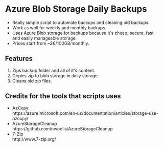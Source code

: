 <h1>Azure Blob Storage Daily Backups</h1>

<ul>
	<li>Really simple script to automate backups and cleaning old backups.</li>
	<li>Work as well for weekly and monthly backups.</li>
	<li>Uses Azure Blob storage for backups because it's cheap, secure, fast and easily manageable storage.</li>
	<li>Prices start from ~2€/100GB/monthly.</li>
</ul>
<h2>Features</h2>
<ol>
	<li>Zips backup folder and all of it's content.</li>
	<li>Copies zip to blob storage in daily storage.</li>
	<li>Cleans old zip files.</li>
</ol>
<h2>Credits for the tools that scripts uses</h2>
<ul>
	<li>
		AzCopy<br/>
		https://azure.microsoft.com/en-us/documentation/articles/storage-use-azcopy/
	</li>
	<li>
		AzureStorageCleanup<br/>
		https://github.com/nwoolls/AzureStorageCleanup
	</li>
	<li>
		7-Zip<br/>
		http://www.7-zip.org/
	</li>
</ul>